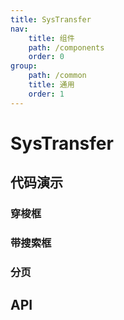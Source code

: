 ```yaml
---
title: SysTransfer
nav:
    title: 组件
    path: /components
    order: 0
group:
    path: /common
    title: 通用
    order: 1
---
```

# SysTransfer

## 代码演示

### 穿梭框
<code src="./demo/base.tsx"></code>

### 带搜索框
<code src="./demo/search.tsx"></code>

### 分页
<code src="./demo/page.tsx"></code> 
## API
<API src="./SysTransfer.tsx" hideTitle> </API>